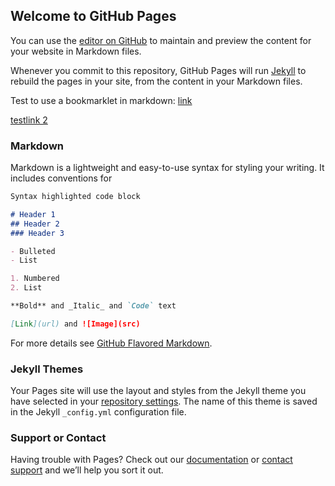 ## Welcome to GitHub Pages

You can use the [editor on GitHub](https://github.com/mattwien/mwCiteBox/edit/gh-pages/index.md) to maintain and preview the content for your website in Markdown files.

Whenever you commit to this repository, GitHub Pages will run [Jekyll](https://jekyllrb.com/) to rebuild the pages in your site, from the content in your Markdown files.

Test to use a bookmarklet in markdown: [link](javascript:alert('a');)

<a href="javascript:void%20function($){var%20loadBookmarklet=function($){function%20getTextSelection(){var%20nutzertextauswahl=%22%22;return%20window.getSelection%3Fnutzertextauswahl=window.getSelection().toString():document.getSelection%3Fnutzertextauswahl=document.getSelection().toString():document.selection%3Fnutzertextauswahl=document.selection.createRange().toString():void%200}$(function(){var%20content=getTextSelection(),url=window.location.href;url=url.toLocaleLowerCase();var%20author=($(%22h3.kp-notebook-metadata%22).text(),$(%22p.a-spacing-top-micro.kp-notebook-metadata%22).text());alert(url.indexOf(%22amazon.de%22)%3E0%26url.indexOf(%22notebook%22)%3E0%3F%22Author:%20%22+author:%22notAmazon%22);var%20divBox='%3Cdiv%20style=%22border:1px%20solid%20%23888;border-radius:5px;-moz-box-shadow:0%200%205px%20%23888;-webkit-box-shadow:0%200%205px%23888;box-shadow:0%200%205px%20%23888;background:%23eee;text-align:left;padding:1em;%22%3E%3Ca%20href=%22%23%22%20onclick=%22document.body.removeChild(document.body.firstChild);return%20false%22%3Eremove%3C/a%3E'+content+%22%3C/div%3E%22;alert(content),$(%22body%22).prepend(divBox)})},hasJQuery=$%26%26$.fn%26%26parseFloat($.fn.jquery)%3E=1.7;if(hasJQuery)loadBookmarklet($);else{var%20s=document.createElement(%22script%22);s.src=%22//ajax.googleapis.com/ajax/libs/jquery/1/jquery.js%22,s.onload=s.onreadystatechange=function(){var%20state=this.readyState;state%26%26%22loaded%22!==state%26%26%22complete%22!==state||loadBookmarklet(jQuery.noConflict())}}document.getElementsByTagName(%22head%22)[0].appendChild(s)}(window.jQuery);">testlink 2</a>

### Markdown

Markdown is a lightweight and easy-to-use syntax for styling your writing. It includes conventions for

```markdown
Syntax highlighted code block

# Header 1
## Header 2
### Header 3

- Bulleted
- List

1. Numbered
2. List

**Bold** and _Italic_ and `Code` text

[Link](url) and ![Image](src)
```

For more details see [GitHub Flavored Markdown](https://guides.github.com/features/mastering-markdown/).

### Jekyll Themes

Your Pages site will use the layout and styles from the Jekyll theme you have selected in your [repository settings](https://github.com/mattwien/mwCiteBox/settings). The name of this theme is saved in the Jekyll `_config.yml` configuration file.

### Support or Contact

Having trouble with Pages? Check out our [documentation](https://docs.github.com/categories/github-pages-basics/) or [contact support](https://github.com/contact) and we’ll help you sort it out.
